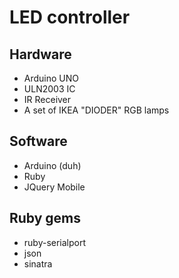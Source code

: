 LED controller
=============
Hardware
------------
* Arduino UNO
* ULN2003 IC
* IR Receiver
* A set of IKEA "DIODER" RGB lamps

Software
------------
* Arduino (duh)
* Ruby
* JQuery Mobile

Ruby gems
------------
* ruby-serialport
* json
* sinatra
